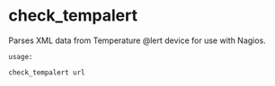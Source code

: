 check_tempalert
===============

Parses XML data from Temperature @lert device for use with Nagios.

```
usage:

check_tempalert url
```
